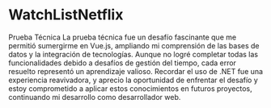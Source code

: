 # WatchListNetflix
Prueba Técnica
La prueba técnica fue un desafío fascinante que me permitió sumergirme en Vue.js, ampliando mi comprensión de las bases de datos y la integración de tecnologías. 
Aunque no logré completar todas las funcionalidades debido a desafíos de gestión del tiempo, cada error resuelto representó un aprendizaje valioso. 
Recordar el uso de .NET fue una experiencia reavivadora, y aprecio la oportunidad de enfrentar el desafío y estoy comprometido a aplicar estos conocimientos en futuros proyectos, continuando mi desarrollo como desarrollador web.
